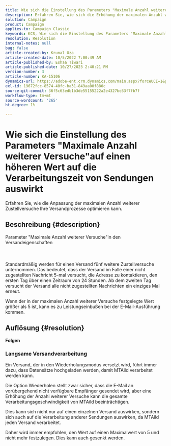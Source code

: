 ```yaml
---
title: Wie sich die Einstellung des Parameters "Maximale Anzahl weiterer Versuche"auf einen höheren Wert auf die Verarbeitungszeit von Sendungen auswirkt
description: Erfahren Sie, wie sich die Erhöhung der maximalen Anzahl weiterer Versuche auf die Versandverarbeitungszeit auswirkt.
solution: Campaign
product: Campaign
applies-to: Campaign Classic
keywords: KCS, Wie sich die Einstellung des Parameters "Maximale Anzahl weiterer Versuche"auf einen höheren Wert auf die Verarbeitungszeit von Sendungen auswirkt
resolution: Resolution
internal-notes: null
bug: false
article-created-by: Krunal Oza
article-created-date: 10/5/2022 7:00:49 AM
article-published-by: Eshaa Tiwari
article-published-date: 10/27/2023 2:40:21 PM
version-number: 3
article-number: KA-15106
dynamics-url: https://adobe-ent.crm.dynamics.com/main.aspx?forceUCI=1&pagetype=entityrecord&etn=knowledgearticle&id=601fc96c-7b44-ed11-bba2-002248086a27
exl-id: 19672fcc-8574-40fc-ba31-849aa00f880c
source-git-commit: 36f5c63edb1b3de55155222a2e4327be33f7fb7f
workflow-type: tm+mt
source-wordcount: '265'
ht-degree: 1%

---
```


# Wie sich die Einstellung des Parameters &quot;Maximale Anzahl weiterer Versuche&quot;auf einen höheren Wert auf die Verarbeitungszeit von Sendungen auswirkt


Erfahren Sie, wie die Anpassung der maximalen Anzahl weiterer Zustellversuche Ihre Versandprozesse optimieren kann.

## Beschreibung {#description}

Parameter &quot;Maximale Anzahl weiterer Versuche&quot;in den Versandeigenschaften<br><br><br><br>
Standardmäßig werden für einen Versand fünf weitere Zustellversuche unternommen. Das bedeutet, dass der Versand im Falle einer nicht zugestellten Nachricht 5-mal versucht, die Adresse zu kontaktieren, den ersten Tag über einen Zeitraum von 24 Stunden. Ab dem zweiten Tag versucht der Versand alle nicht zugestellten Nachrichten ein einziges Mal erneut.



Wenn der in der maximalen Anzahl weiterer Versuche festgelegte Wert größer als 5 ist, kann es zu Leistungseinbußen bei der E-Mail-Ausführung kommen.


## Auflösung {#resolution}

<b>Folgen</b>


### Langsame Versandverarbeitung



Ein Versand, der in den Wiederholungsmodus versetzt wird, führt immer dazu, dass Datensätze hochgeladen werden, damit MTAild verarbeitet werden kann.

Die Option Wiederholen stellt zwar sicher, dass die E-Mail an vorübergehend nicht verfügbare Empfänger gesendet wird, aber eine Erhöhung der Anzahl weiterer Versuche kann die gesamte Verarbeitungsgeschwindigkeit von MTAild beeinträchtigen.

Dies kann sich nicht nur auf einen einzelnen Versand auswirken, sondern sich auch auf die Verarbeitung anderer Sendungen auswirken, da MTAild jeden Versand verarbeitet.



Daher wird immer empfohlen, den Wert auf einen Maximalwert von 5 und nicht mehr festzulegen. Dies kann auch gesenkt werden.
